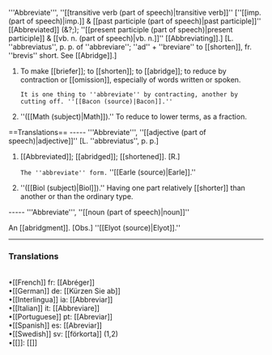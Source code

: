 '''Abbreviate''', ''[[transitive verb (part of speech)|transitive verb]]'' [''[[imp. (part of speech)|imp.]] & [[past participle (part of speech)|past participle]]'' [[Abbreviated]] (&?;); ''[[present participle (part of speech)|present participle]] & [[vb. n. (part of speech)|vb. n.]]'' [[Abbreviating]].] [L. ''abbreviatus'', p. p. of ''abbreviare''; ''ad'' + ''breviare'' to [[shorten]], fr. ''brevis'' short. See [[Abridge]].]

<ol>
<li>To make [[briefer]]; to [[shorten]]; to [[abridge]]; to reduce by contraction or [[omission]], especially of words written or spoken.

<code>It is one thing to ''abbreviate'' by contracting, another by cutting off. ''[[Bacon (source)|Bacon]].''</code>

<li> ''([[Math (subject)|Math]]).'' To reduce to lower terms, as a fraction.
</ol>
==Translations==
-----
'''Abbreviate''', ''[[adjective (part of speech)|adjective]]'' [L. ''abbreviatus'', p. p.]

<ol>
<li>[[Abbreviated]]; [[abridged]]; [[shortened]]. [R.]

<code>The ''abbreviate'' form.</code> ''[[Earle (source)|Earle]].''

<li> ''([[Biol (subject)|Biol]]).'' Having one part relatively [[shorter]] than another or than the ordinary type.
</ol>
-----
'''Abbreviate''', ''[[noun (part of speech)|noun]]''

An [[abridgment]]. [Obs.] ''[[Elyot (source)|Elyot]].''

<HR> <P> <H3>Translations</H3><BR>•[[French]] fr: [[Abréger]]<BR>•[[German]] de: [[Kürzen Sie ab]]<BR>•[[Interlingua]] ia: [[Abbreviar]]<BR>•[[Italian]] it: [[Abbreviare]]<BR>•[[Portuguese]] pt: [[Abreviar]]<BR>•[[Spanish]] es: [[Abreviar]]<BR>•[[Swedish]] sv: [[förkorta]] (1,2)<BR>
•[[]]: [[]]